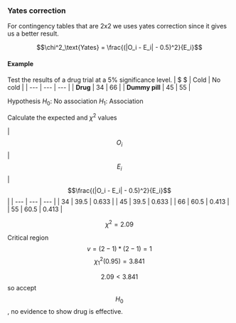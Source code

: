 ### Yates correction
For contingency tables that are 2x2 we uses yates correction since it gives us a better result.

$$\chi^2_\text{Yates} = \frac{(|O_i - E_i| - 0.5)^2}{E_i}$$

#### Example
Test the results of a drug trial at a 5% significance level.
| $ $ | Cold | No cold |
| --- | --- | --- |
| **Drug** | 34 | 66 |
| **Dummy pill** | 45 | 55 |

Hypothesis
$H_0$: No association
$H_1$: Association

Calculate the expected and $\chi^2$ values

| $$O_i$$ | $$E_i$$ | $$\frac{(|O_i - E_i| - 0.5)^2}{E_i}$$ |
| --- | --- | --- |
| 34 | 39.5 | 0.633 |
| 45 | 39.5 | 0.633 |
| 66 | 60.5 | 0.413 |
| 55 | 60.5 | 0.413 |

$$
\chi^2 = 2.09
$$

Critical region
$$
v = (2-1)*(2-1) = 1
$$$$
\chi^2_1(0.95) = 3.841
$$

$$2.09 < 3.841$$ so accept $$H_0$$, no evidence to show drug is effective.